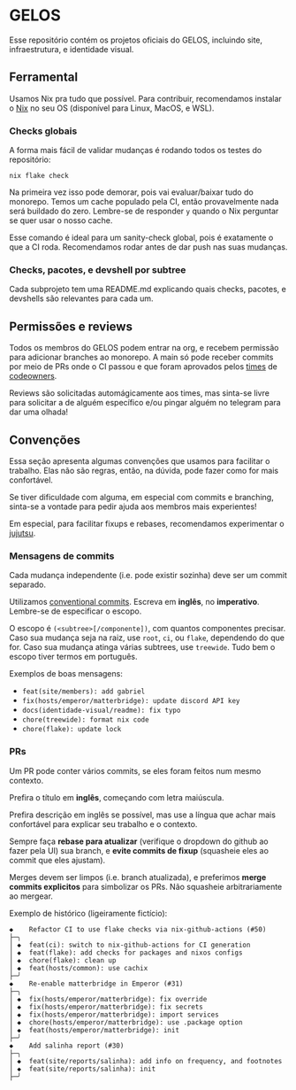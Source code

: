# GELOS

Esse repositório contém os projetos oficiais do GELOS, incluindo site, infraestrutura, e identidade visual.

## Ferramental

Usamos Nix pra tudo que possível. Para contribuir, recomendamos instalar o
[Nix](https://nixos.org/download) no seu OS (disponível para Linux, MacOS,
e WSL).

### Checks globais

A forma mais fácil de validar mudanças é rodando todos os testes do repositório:

```
nix flake check
```

Na primeira vez isso pode demorar, pois vai evaluar/baixar tudo do monorepo.
Temos um cache populado pela CI, então provavelmente nada será buildado do zero.
Lembre-se de responder `y` quando o Nix perguntar se quer usar o nosso cache.

Esse comando é ideal para um sanity-check global, pois é exatamente o que a CI
roda. Recomendamos rodar antes de dar push nas suas mudanças.

### Checks, pacotes, e devshell por subtree

Cada subprojeto tem uma README.md explicando quais checks, pacotes, e devshells
são relevantes para cada um.

## Permissões e reviews

Todos os membros do GELOS podem entrar na org, e recebem permissão
para adicionar branches ao monorepo. A main só pode receber
commits por meio de PRs onde o CI passou e que foram aprovados
pelos [times](https://github.com/orgs/gelos-icmc/teams) de
[codeowners](https://github.com/gelos-icmc/monorepo/blob/main/.github/CODEOWNERS
).

Reviews são solicitadas automágicamente aos times, mas sinta-se livre para
solicitar a de alguém específico e/ou pingar alguém no telegram para dar uma
olhada!

## Convenções

Essa seção apresenta algumas convenções que usamos para facilitar o trabalho.
Elas não são regras, então, na dúvida, pode fazer como for mais confortável.

Se tiver dificuldade com alguma, em especial com commits e branching, sinta-se a
vontade para pedir ajuda aos membros mais experientes!

Em especial, para facilitar fixups e rebases, recomendamos experimentar o
[jujutsu](https://github.com/jj-vcs/jj).

### Mensagens de commits

Cada mudança independente (i.e. pode existir sozinha) deve ser um commit
separado.

Utilizamos [conventional
commits](https://www.conventionalcommits.org/en/v1.0.0/#summary). Escreva em
**inglês**, no **imperativo**. Lembre-se de especificar o escopo.

O escopo é `(<subtree>[/componente])`, com quantos componentes precisar. Caso
sua mudança seja na raiz, use `root`, `ci`, ou `flake`, dependendo do que for.
Caso sua mudança atinga várias subtrees, use `treewide`. Tudo bem o escopo tiver
termos em português.

Exemplos de boas mensagens:

- `feat(site/members): add gabriel`
- `fix(hosts/emperor/matterbridge): update discord API key`
- `docs(identidade-visual/readme): fix typo`
- `chore(treewide): format nix code`
- `chore(flake): update lock`

### PRs

Um PR pode conter vários commits, se eles foram feitos num mesmo
contexto.

Prefira o título em **inglês**, começando com letra maiúscula.

Prefira descrição em inglês se possível, mas use a língua que achar mais
confortável para explicar seu trabalho e o contexto.

Sempre faça **rebase para atualizar** (verifique o dropdown do github ao fazer
pela UI) sua branch, e **evite commits de fixup** (squasheie eles ao commit
que eles ajustam).

Merges devem ser limpos (i.e. branch atualizada), e preferimos **merge commits
explicitos** para simbolizar os PRs. Não squasheie arbitrariamente ao mergear.

Exemplo de histórico (ligeiramente fictício):

```
◆    Refactor CI to use flake checks via nix-github-actions (#50)
├─╮
│ ◆  feat(ci): switch to nix-github-actions for CI generation
│ ◆  feat(flake): add checks for packages and nixos configs
│ ◆  chore(flake): clean up
│ ◆  feat(hosts/common): use cachix
├─╯
◆    Re-enable matterbridge in Emperor (#31)
├─╮
│ ◆  fix(hosts/emperor/matterbridge): fix override
│ ◆  fix(hosts/emperor/matterbridge): fix secrets
│ ◆  fix(hosts/emperor/matterbridge): import services
│ ◆  chore(hosts/emperor/matterbridge): use .package option
│ ◆  feat(hosts/emperor/matterbridge): init
├─╯
◆    Add salinha report (#30)
├─╮
│ ◆  feat(site/reports/salinha): add info on frequency, and footnotes
│ ◆  feat(site/reports/salinha): init
├─╯
```

